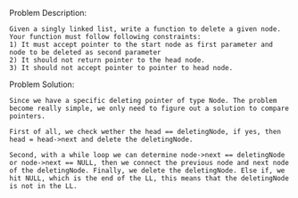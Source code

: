 Problem Description:
	
	Given a singly linked list, write a function to delete a given node. Your function must follow following constraints: 
	1) It must accept pointer to the start node as first parameter and node to be deleted as second parameter
	2) It should not return pointer to the head node.
	3) It should not accept pointer to pointer to head node.


Problem Solution:
	
	Since we have a specific deleting pointer of type Node. The problem become really simple, we only need to figure out a solution to compare pointers. 

	First of all, we check wether the head == deletingNode, if yes, then head = head->next and delete the deletingNode.

	Second, with a while loop we can determine node->next == deletingNode or node->next == NULL, then we connect the previous node and next node of the deletingNode. Finally, we delete the deletingNode. Else if, we hit NULL, which is the end of the LL, this means that the deletingNode is not in the LL.
